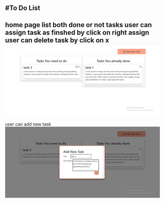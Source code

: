 #To Do List
---------------------------
home page list both done or not tasks
user can assign task as finshed by click on right assign 
user can delete task by click on x 
![ ](images/home.PNG)
---------------------------
user can add new task
![ ](images/addTask.PNG)


